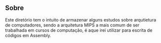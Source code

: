 ## Sobre
Este diretório tem o intuito de armazenar alguns estudos sobre arqutietura de computadores, sendo a arquitetura MIPS a mais comum de ser trabalhada em cursos de computação, é aque irei utilizar para escrita de códigos em Assembly. 
